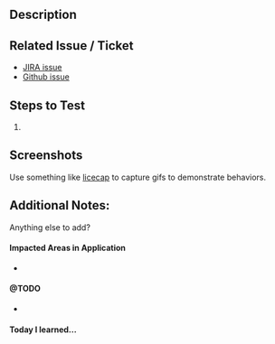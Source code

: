 <!-- Please use TICKET Description of ticket as PR title (i.e. DP-1234 Add back-to link on Announcement template)  -->

## Description
<!-- A few sentences describing the overall goals of the pull request's commits.-->

## Related Issue / Ticket

- [JIRA issue]()
- [Github issue]()

## Steps to Test
<!-- Outline the steps to test or reproduce the PR here.  Whenever possible deploy your branch to your fork Github Pages so UAT can be done without rebuilding. See: https://github.com/massgov/mayflower/blob/master/docs/deploy.md -->

1. 

## Screenshots
Use something like [licecap](http://www.cockos.com/licecap/) to capture gifs to demonstrate behaviors.


## Additional Notes:

Anything else to add?

#### Impacted Areas in Application
<!-- List general components of the application that this PR will affect: -->

* 

#### @TODO
<!-- List any known remaining work for this ticket / issue. -->

*

#### Today I learned...
<!-- Did you learn anything valuable in your work for this PR that you could share with the team?  You could list any relevant blogs, docs, or stack overflow posts that helped you with this work. -->
